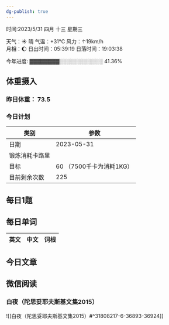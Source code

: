 ```yaml
---
dg-publish: true
---
```



时间:2023/5/31 四月 十三 星期三

天气：☀️   晴 气温：+31°C 风力：↑19km/h  
月相：🌔 日出时间：05:39:19 日落时间：19:03:38

今年进度: ▓▓▓▓▓▓▓▓░░░░░░░░░░░░ 41.36%

## 体重摄入

### 昨日体重： 73.5
### 今日计划

| 类别           | 参数                    |
| -------------- | ----------------------- |
| 日期           | 2023-05-31               |
| 锻炼消耗卡路里 | |
| 目标           | 60      （7500千卡为消耗1KG）                |
| 目前剩余次数               |        225                  |



## 每日1题


## 每日单词

| 英文       | 中文       |词根|
| ---------- | ---------- | ---|


## 今日文章

## 微信阅读

<!-- start of weread -->

### 白夜（陀思妥耶夫斯基文集2015）
![[白夜（陀思妥耶夫斯基文集2015）#^31808217-6-36893-36924]]

<!-- end of weread -->
